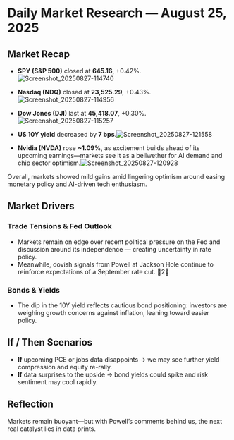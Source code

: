 # Daily Market Research — August 25, 2025

## Market Recap
- **SPY (S&P 500)** closed at **645.16**, +0.42%.![Screenshot_20250827-114740](https://github.com/user-attachments/assets/5a80b044-7310-4cce-99b5-9c820a5c51fa)
  
- **Nasdaq (NDQ)** closed at **23,525.29**, +0.43%.![Screenshot_20250827-114956](https://github.com/user-attachments/assets/208cd21e-b726-4c97-86f9-e77397f1cec5)
  
- **Dow Jones (DJI)** last at **45,418.07**, +0.30%.![Screenshot_20250827-115257](https://github.com/user-attachments/assets/03e024f0-7f9e-4bf4-bd5c-f3a3179d7379)
  
- **US 10Y yield** decreased by **7 bps**.![Screenshot_20250827-121558](https://github.com/user-attachments/assets/84722998-6a8e-4890-880c-ac370e5b7e05)
  
- **Nvidia (NVDA)** rose **~1.09%**, as excitement builds ahead of its upcoming earnings—markets see it as a bellwether for AI demand and chip sector optimism.![Screenshot_20250827-120928](https://github.com/user-attachments/assets/9118040c-0f66-485a-8ff2-881827fd480e)


Overall, markets showed mild gains amid lingering optimism around easing monetary policy and AI-driven tech enthusiasm.


## Market Drivers

###  Trade Tensions & Fed Outlook
- Markets remain on edge over recent political pressure on the Fed and discussion around its independence — creating uncertainty in rate policy. 
- Meanwhile, dovish signals from Powell at Jackson Hole continue to reinforce expectations of a September rate cut. 2

### Bonds & Yields
- The dip in the 10Y yield reflects cautious bond positioning: investors are weighing growth concerns against inflation, leaning toward easier policy.


##  If / Then Scenarios
- **If** upcoming PCE or jobs data disappoints → we may see further yield compression and equity re-rally.
- **If** data surprises to the upside → bond yields could spike and risk sentiment may cool rapidly.


## Reflection
Markets remain buoyant—but with Powell’s comments behind us, the next real catalyst lies in data prints.
